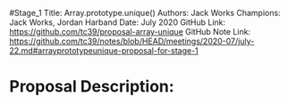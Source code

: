 #Stage_1
Title: Array.prototype.unique()
Authors: Jack Works
Champions: Jack Works, Jordan Harband
Date: July 2020
GitHub Link: https://github.com/tc39/proposal-array-unique
GitHub Note Link: https://github.com/tc39/notes/blob/HEAD/meetings/2020-07/july-22.md#arrayprototypeunique-proposal-for-stage-1

# Proposal Description:
